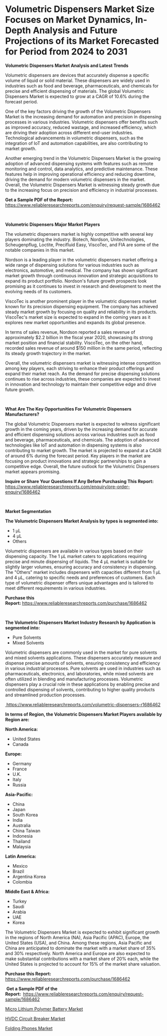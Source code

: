 <p><h1>Volumetric Dispensers Market Size Focuses on Market Dynamics, In-Depth Analysis and Future Projections of its Market Forecasted for Period from 2024 to 2031</h1></p><p><strong>Volumetric Dispensers Market Analysis and Latest Trends</strong></p>
<p><p>Volumetric dispensers are devices that accurately dispense a specific volume of liquid or solid material. These dispensers are widely used in industries such as food and beverage, pharmaceuticals, and chemicals for precise and efficient dispensing of materials. The global Volumetric Dispensers Market is expected to grow at a CAGR of 10.6% during the forecast period.</p><p>One of the key factors driving the growth of the Volumetric Dispensers Market is the increasing demand for automation and precision in dispensing processes in various industries. Volumetric dispensers offer benefits such as improved accuracy, reduced wastage, and increased efficiency, which are driving their adoption across different end-user industries. Technological advancements in volumetric dispensers, such as the integration of IoT and automation capabilities, are also contributing to market growth.</p><p>Another emerging trend in the Volumetric Dispensers Market is the growing adoption of advanced dispensing systems with features such as remote monitoring and control, data analytics, and predictive maintenance. These features help in improving operational efficiency and reducing downtime, driving the demand for modern volumetric dispensers in the market. Overall, the Volumetric Dispensers Market is witnessing steady growth due to the increasing focus on precision and efficiency in industrial processes.</p></p>
<p><strong>Get a Sample PDF of the Report:&nbsp;</strong> <a href="https://www.reliableresearchreports.com/enquiry/request-sample/1686462">https://www.reliableresearchreports.com/enquiry/request-sample/1686462</a></p>
<p>&nbsp;</p>
<p><strong>Volumetric Dispensers Major Market Players</strong></p>
<p><p>The volumetric dispensers market is highly competitive with several key players dominating the industry. Biotech, Nordson, Unitechnologies, Scheugenpflug, Loctite, Precifluid Easy, ViscoTec, and FIA are some of the notable companies in this market.</p><p>Nordson is a leading player in the volumetric dispensers market offering a wide range of dispensing solutions for various industries such as electronics, automotive, and medical. The company has shown significant market growth through continuous innovation and strategic acquisitions to expand its product portfolio. Nordson's future growth prospects look promising as it continues to invest in research and development to meet the evolving needs of its customers.</p><p>ViscoTec is another prominent player in the volumetric dispensers market known for its precision dispensing equipment. The company has achieved steady market growth by focusing on quality and reliability in its products. ViscoTec's market size is expected to expand in the coming years as it explores new market opportunities and expands its global presence.</p><p>In terms of sales revenue, Nordson reported a sales revenue of approximately $2.2 billion in the fiscal year 2020, showcasing its strong market position and financial stability. ViscoTec, on the other hand, recorded sales revenue of around $150 million in the same period, reflecting its steady growth trajectory in the market.</p><p>Overall, the volumetric dispensers market is witnessing intense competition among key players, each striving to enhance their product offerings and expand their market reach. As the demand for precise dispensing solutions continues to rise across industries, these companies are expected to invest in innovation and technology to maintain their competitive edge and drive future growth.</p></p>
<p>&nbsp;</p>
<p><strong>What Are The Key Opportunities For Volumetric Dispensers Manufacturers?</strong></p>
<p><p>The global Volumetric Dispensers market is expected to witness significant growth in the coming years, driven by the increasing demand for accurate and efficient dispensing solutions across various industries such as food and beverage, pharmaceuticals, and chemicals. The adoption of advanced technologies like IoT and automation in dispensing systems is also contributing to market growth. The market is projected to expand at a CAGR of around 6% during the forecast period. Key players in the market are focusing on product innovations and strategic partnerships to gain a competitive edge. Overall, the future outlook for the Volumetric Dispensers market appears promising.</p></p>
<p><strong>Inquire or Share Your Questions If Any Before Purchasing This Report:</strong> <a href="https://www.reliableresearchreports.com/enquiry/pre-order-enquiry/1686462">https://www.reliableresearchreports.com/enquiry/pre-order-enquiry/1686462</a></p>
<p>&nbsp;</p>
<p><strong>Market Segmentation</strong></p>
<p><strong>The Volumetric Dispensers Market Analysis by types is segmented into:</strong></p>
<p><ul><li>1 µL</li><li>4 µL</li><li>Others</li></ul></p>
<p><p>Volumetric dispensers are available in various types based on their dispensing capacity. The 1 µL market caters to applications requiring precise and minute dispensing of liquids. The 4 µL market is suitable for slightly larger volumes, ensuring accuracy and consistency in dispensing. The "Others" market includes dispensers with capacities different from 1 µL and 4 µL, catering to specific needs and preferences of customers. Each type of volumetric dispenser offers unique advantages and is tailored to meet different requirements in various industries.</p></p>
<p><strong>Purchase this Report:&nbsp;</strong><a href="https://www.reliableresearchreports.com/purchase/1686462">https://www.reliableresearchreports.com/purchase/1686462</a></p>
<p>&nbsp;</p>
<p><strong>The Volumetric Dispensers Market Industry Research by Application is segmented into:</strong></p>
<p><ul><li>Pure Solvents</li><li>Mixed Solvents</li></ul></p>
<p><p>Volumetric dispensers are commonly used in the market for pure solvents and mixed solvents applications. These dispensers accurately measure and dispense precise amounts of solvents, ensuring consistency and efficiency in various industrial processes. Pure solvents are used in industries such as pharmaceuticals, electronics, and laboratories, while mixed solvents are often utilized in blending and manufacturing processes. Volumetric dispensers play a crucial role in these applications by enabling precise and controlled dispensing of solvents, contributing to higher quality products and streamlined production processes.</p></p>
<p><a href="https://www.reliableresearchreports.com/volumetric-dispensers-r1686462">&nbsp;https://www.reliableresearchreports.com/volumetric-dispensers-r1686462</a></p>
<p><strong>In terms of Region, the Volumetric Dispensers Market Players available by Region are:</strong></p>
<p>
    <p> <strong> North America: </strong>
        <ul>
            <li>United States</li>
            <li>Canada</li>
        </ul>
        </p> 
    <p> <strong> Europe: </strong>
        <ul>
            <li>Germany</li>
            <li>France</li>
            <li>U.K.</li>
            <li>Italy</li>
            <li>Russia</li>
        </ul>
        </p> 
    <p> <strong> Asia-Pacific: </strong>
        <ul>
            <li>China</li>
            <li>Japan</li>
            <li>South Korea</li>
            <li>India</li>
            <li>Australia</li>
            <li>China Taiwan</li>
            <li>Indonesia</li>
            <li>Thailand</li>
            <li>Malaysia</li>
        </ul>
        </p> 
    <p> <strong> Latin America: </strong>
        <ul>
            <li>Mexico</li>
            <li>Brazil</li>
            <li>Argentina Korea</li>
            <li>Colombia</li>
        </ul>
        </p> 
    <p> <strong> Middle East & Africa: </strong>
        <ul>
            <li>Turkey</li>
            <li>Saudi</li>
            <li>Arabia</li>
            <li>UAE</li>
            <li>Korea</li>
        </ul>
    </p>
    </p>
<p><p>The Volumetric Dispensers Market is expected to exhibit significant growth in the regions of North America (NA), Asia Pacific (APAC), Europe, the United States (USA), and China. Among these regions, Asia Pacific and China are anticipated to dominate the market with a market share of 35% and 30% respectively. North America and Europe are also expected to make substantial contributions with a market share of 20% each, while the United States is projected to account for 15% of the market share valuation.</p></p>
<p><strong>Purchase this Report: </strong><a href="https://www.reliableresearchreports.com/purchase/1686462">https://www.reliableresearchreports.com/purchase/1686462</a></p>
<p>&nbsp;<strong>Get a Sample PDF of the Report:&nbsp;&nbsp;</strong><a href="https://www.reliableresearchreports.com/enquiry/request-sample/1686462">https://www.reliableresearchreports.com/enquiry/request-sample/1686462</a></p>
<p><strong></strong></p>
<p><p><a href="https://www.linkedin.com/pulse/micro-lithium-polymer-battery-market-size-cagr-trends-2024-2030-dqkqc?trackingId=R2gc4vdhobwKb9XJjMTwuA%3D%3D">Micro Lithium Polymer Battery Market</a></p><p><a href="https://www.linkedin.com/pulse/decoding-hvdc-circuit-breaker-market-metrics-share-trends-growth-4plfc?trackingId=FcrYeA5Ul7ccKWOJzg8Ylw%3D%3D">HVDC Circuit Breaker Market</a></p><p><a href="https://www.linkedin.com/pulse/folding-phones-market-insights-cagr-trends-growth-strategies-achkc?trackingId=AeAqs40jaJnAWwo5aUBhEg%3D%3D">Folding Phones Market</a></p></p>